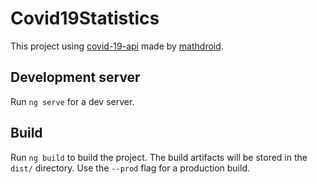 # Covid19Statistics

This project using [covid-19-api](https://covid19.mathdro.id/api) made by [mathdroid](https://github.com/mathdroid/covid-19-api).

## Development server

Run `ng serve` for a dev server.

## Build

Run `ng build` to build the project. The build artifacts will be stored in the `dist/` directory. Use the `--prod` flag for a production build.

